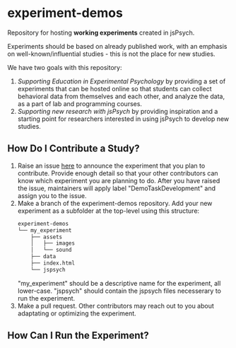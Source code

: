 # experiment-demos

Repository for hosting **working experiments** created in jsPsych. 

Experiments should be based on already published work, with an emphasis on well-known/influential studies - this is not the place for new studies. 

We have two goals with this repository:
1. *Supporting Education in Experimental Psychology* by providing a set of experiments that can be hosted online so that students can collect behavioral data from themselves and each other, and analyze the data, as a part of lab and programming courses.   
1. *Supporting new research with jsPsych* by providing inspiration and a starting point for researchers interested in using jsPsych to develop new studies. 

## How Do I Contribute a Study?
1. Raise an issue [here](https://github.com/jspsych/experiment-demos/issues) to announce the experiment that you plan to contribute. Provide enough detail so that your other contributors can know which experiment you are planning to do. After you have raised the issue, maintainers will apply label "DemoTaskDevelopment" and assign you to the issue.
2. Make a branch of the experiment-demos repository. Add your new experiment as a subfolder at the top-level using this structure: 
    ```bash
    experiment-demos
    └── my_experiment
        ├── assets
        │   ├── images
        │   └── sound
        ├── data
        ├── index.html
        └── jspsych
    ```
    "my_experiment" should be a descriptive name for the experiment, all lower-case. "jspsych" should contain the jspsych files necesserary to run the experiment.     
3. Make a pull request. Other contributors may reach out to you about adaptating or optimizing the experiment. 

## How Can I Run the Experiment?

